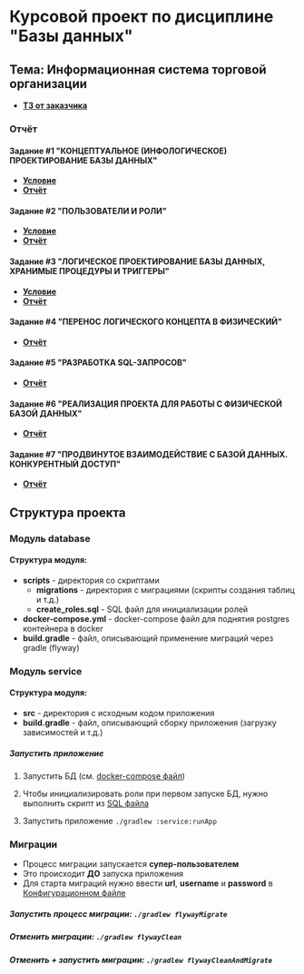 # Курсовой проект по дисциплине "Базы данных"

## Тема: Информационная система торговой организации

- [**ТЗ от заказчика**](report/TASK.md)

### Отчёт

#### Задание #1 "КОНЦЕПТУАЛЬНОЕ (ИНФОЛОГИЧЕСКОЕ) ПРОЕКТИРОВАНИЕ БАЗЫ ДАННЫХ"

- [**Условие**](report/task_1/TODO.md)
- [**Отчёт**](report/task_1/REPORT.md)

#### Задание #2 "ПОЛЬЗОВАТЕЛИ И РОЛИ"

- [**Условие**](report/task_2/TODO.md)
- [**Отчёт**](report/task_2/REPORT.md)

#### Задание #3 "ЛОГИЧЕСКОЕ ПРОЕКТИРОВАНИЕ БАЗЫ ДАННЫХ, ХРАНИМЫЕ ПРОЦЕДУРЫ И ТРИГГЕРЫ"

- [**Условие**](report/task_3/TODO.md)
- [**Отчёт**](report/task_3/REPORT.md)

#### Задание #4 "ПЕРЕНОС ЛОГИЧЕСКОГО КОНЦЕПТА В ФИЗИЧЕСКИЙ"

- [**Отчёт**](report/task_4/REPORT.md)

#### Задание #5 "РАЗРАБОТКА SQL-ЗАПРОСОВ"

- [**Отчёт**](report/task_5/REPORT.md)

#### Задание #6 "РЕАЛИЗАЦИЯ ПРОЕКТА ДЛЯ РАБОТЫ С ФИЗИЧЕСКОЙ БАЗОЙ ДАННЫХ"

- [**Отчёт**](report/task_6/REPORT.md)

#### Задание #7 "ПРОДВИНУТОЕ ВЗАИМОДЕЙСТВИЕ С БАЗОЙ ДАННЫХ. КОНКУРЕНТНЫЙ ДОСТУП"

- [**Отчёт**](report/task_7/REPORT.md)

## Структура проекта

### Модуль database

#### Структура модуля:
- __scripts__ - директория со скриптами
    - __migrations__ - директория с миграциями (скрипты создания таблиц и т.д.)
    - __create_roles.sql__ - SQL файл для инициализации ролей 
- __docker-compose.yml__ - docker-compose файл для поднятия postgres контейнера в docker
- __build.gradle__ - файл, описывающий применение миграций через gradle (flyway)

### Модуль service

#### Структура модуля:
- __src__ - директория с исходным кодом приложения
- __build.gradle__ - файл, описывающий сборку приложения (загрузку зависимостей и т.д.)

##### Запустить приложение

1. Запустить БД (см. [docker-compose файл](database/docker-compose.yml))

2. Чтобы инициализировать роли при первом запуске БД, нужно выполнить скрипт из [SQL файла](database/scripts/create_roles.sql)

3. Запустить приложение `./gradlew :service:runApp`

### Миграции

- Процесс миграции запускается **супер-пользователем**
- Это происходит **ДО** запуска приложения
- Для старта миграций нужно ввести **url**, **username** и **password** в [Конфигурационном файле](./database/build.gradle)

##### Запустить процесс миграции: `./gradlew flywayMigrate`

##### Отменить миграции: `./gradlew flywayClean`

##### Отменить + запустить миграции: `./gradlew flywayCleanAndMigrate`
